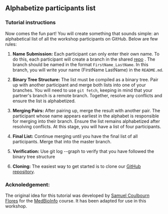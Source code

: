 ## Alphabetize participants list
### Tutorial instructions

Now comes the fun part! You will create something that sounds simple: an alphabetical list of all the workshop participants on GitHub.
Below are few rules:

1. **Name Submission:** Each participant can only enter their own name. To do this, each participant will create a branch in the shared [repo](https://github.com/bioinformatics-hub-ke/ParticipantsList-GitHandsOn/tree/main) . The branch should be named in the format `FirstName_LastName`. In this branch, you will write your name (FirstName LastName) in the `README.md`.

2. **Binary Tree Structure:** The list must be compiled as a binary tree. Pair up with another participant and merge both lists into one of your branches. You will need to use `git fetch`, keeping in mind that your partner's branch is a remote branch. Together, resolve any conflicts and ensure the list is alphabetized.

3. **Merging Pairs:** After pairing up, merge the result with another pair. The participant whose name appears earliest in the alphabet is responsible for merging into their branch. Ensure the list remains alphabetized after resolving conflicts. At this stage, you will have a list of four participants.

4. **Final List:** Continue merging until you have the final list of all participants. Merge that into the master branch.

5. **Verification:** Use git log --graph to verify that you have followed the binary tree structure

6. **Cloning:** The easiest way to get started is to clone our [GitHub repository](https://github.com/bioinformatics-hub-ke/ParticipantsList-GitHandsOn/tree/main).


### Acknoledgement:

The original idea for this tutorial was developed by [Samuel Coulbourn Flores](https://github.com/samuelflores) for the [MedBioInfo](https://www.medbioinfo.se/) course. It has been adapted for use in this workshop.
